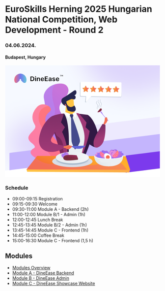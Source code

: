 # EuroSkills Herning 2025 Hungarian National Competition, Web Development - Round 2
### 04.06.2024.
#### Budapest, Hungary

![DineEase](assets/images/DineEase.png)

### Schedule
- 09:00-09:15 Registration
- 09:15-09:30 Welcome
- 09:30-11:00 Module A - Backend (2h)
- 11:00-12:00 Module B/1 - Admin (1h)
- 12:00-12:45 Lunch Break
- 12:45-13:45 Module B/2 - Admin (1h)
- 13:45-14:45 Module C - Frontend (1h)
- 14:45-15:00 Coffee Break
- 15:00-16:30 Module C - Frontend (1,5 h)

## Modules
- [Modules Overview](modules-overview.md)
- [Module A - DineEase Backend](module-a.md)
- [Module B - DineEase Admin](module-b.md)
- [Module C - DineEase Showcase Website](module-c.md)




